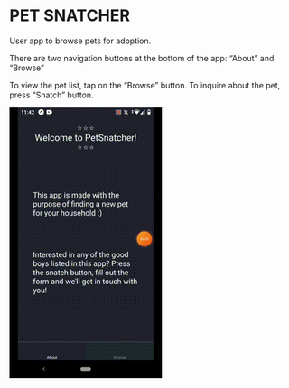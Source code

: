 # PET SNATCHER

User app to browse pets for adoption.


There are two navigation buttons at the bottom of the app: “About” and “Browse”

To view the pet list, tap on the “Browse” button.
To inquire about the pet, press “Snatch” button.

![Client view video](assets/client-side.gif)

